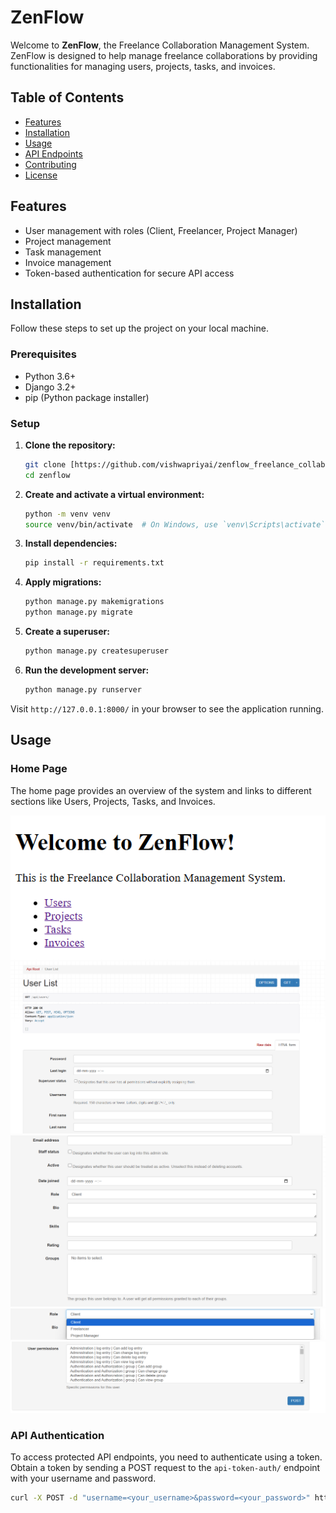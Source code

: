 # ZenFlow

Welcome to **ZenFlow**, the Freelance Collaboration Management System. ZenFlow is designed to help manage freelance collaborations by providing functionalities for managing users, projects, tasks, and invoices.

## Table of Contents

- [Features](#features)
- [Installation](#installation)
- [Usage](#usage)
- [API Endpoints](#api-endpoints)
- [Contributing](#contributing)
- [License](#license)

## Features

- User management with roles (Client, Freelancer, Project Manager)
- Project management
- Task management
- Invoice management
- Token-based authentication for secure API access

## Installation

Follow these steps to set up the project on your local machine.

### Prerequisites

- Python 3.6+
- Django 3.2+
- pip (Python package installer)

### Setup

1. **Clone the repository:**

    ```bash
    git clone [https://github.com/vishwapriyai/zenflow_freelance_collabration_management_system.git
    cd zenflow
    ```

2. **Create and activate a virtual environment:**

    ```bash
    python -m venv venv
    source venv/bin/activate  # On Windows, use `venv\Scripts\activate`
    ```

3. **Install dependencies:**

    ```bash
    pip install -r requirements.txt
    ```

4. **Apply migrations:**

    ```bash
    python manage.py makemigrations
    python manage.py migrate
    ```

5. **Create a superuser:**

    ```bash
    python manage.py createsuperuser
    ```

6. **Run the development server:**

    ```bash
    python manage.py runserver
    ```

Visit `http://127.0.0.1:8000/` in your browser to see the application running.

## Usage

### Home Page

The home page provides an overview of the system and links to different sections like Users, Projects, Tasks, and Invoices.

![image](https://github.com/vishwapriyai/zenflow_freelance_collabration_management_system/blob/main/zenflow_platform_overview/Screenshot%202025-01-06%20123410.png)
![image](https://github.com/vishwapriyai/zenflow_freelance_collabration_management_system/blob/main/zenflow_platform_overview/Screenshot%202025-01-06%20123428.png)
![image](https://github.com/vishwapriyai/zenflow_freelance_collabration_management_system/blob/main/zenflow_platform_overview/Screenshot%202025-01-06%20123441.png)
![image](https://github.com/vishwapriyai/zenflow_freelance_collabration_management_system/blob/main/zenflow_platform_overview/Screenshot%202025-01-06%20125117.png)
![image](https://github.com/vishwapriyai/zenflow_freelance_collabration_management_system/blob/main/zenflow_platform_overview/Screenshot%202025-01-06%20123447.png)

### API Authentication

To access protected API endpoints, you need to authenticate using a token. Obtain a token by sending a POST request to the `api-token-auth/` endpoint with your username and password.

```bash
curl -X POST -d "username=<your_username>&password=<your_password>" http://127.0.0.1:8000/api-token-auth/







